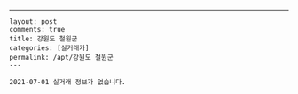 ---
    layout: post
    comments: true
    title: 강원도 철원군
    categories: [실거래가]
    permalink: /apt/강원도 철원군
    ---

    2021-07-01 실거래 정보가 없습니다.

    